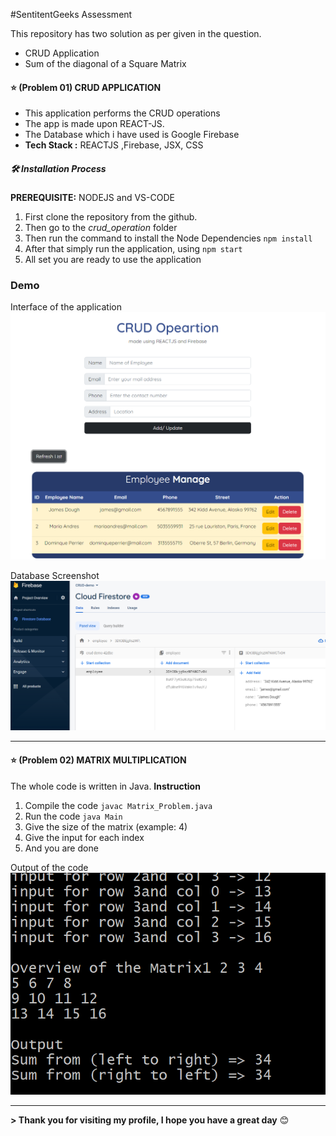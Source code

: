 #SentitentGeeks Assessment

This repository has two solution as per given in the question.

- CRUD Application
- Sum of the diagonal of a Square Matrix

#### ⭐ (Problem 01) CRUD APPLICATION

- This application performs the CRUD operations
- The app is made upon REACT-JS.
- The Database which i have used is Google Firebase
- **Tech Stack :** REACTJS ,Firebase, JSX, CSS

##### 🛠 Installation Process

**PREREQUISITE:** NODEJS and VS-CODE

1. First clone the repository from the github.
2. Then go to the _crud_operation_ folder
3. Then run the command to install the Node Dependencies
   `npm install`
4. After that simply run the application, using
   `npm start`
5. All set you are ready to use the application

### Demo

Interface of the application
![alt text](./application.png)

Database Screenshot
![alt text](./Firebase%20Firestore.png)

---

#### ⭐ (Problem 02) MATRIX MULTIPLICATION

The whole code is written in Java.
**Instruction**

1. Compile the code `javac Matrix_Problem.java`
2. Run the code `java Main`
3. Give the size of the matrix (example: 4)
4. Give the input for each index
5. And you are done

Output of the code
![alt text](./matrix_output.png)

---

**> Thank you for visiting my profile, I hope you have a great day** 😊
